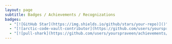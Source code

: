 ```yaml
---
layout: page
subtitle: Badges / Achievements / Recognizations
badges:
  - "[![GitHub Star](https://img.shields.io/github/stars/your-repo)]()"
  - "[![arctic-code-vault-contributor](https://github.com/users/yourspraveen/achievements/arctic-code-vault-contributor)]()"
  - "[![pull-shark](https://github.com/users/yourspraveen/achievements/pull-shark)]()"
---
```

